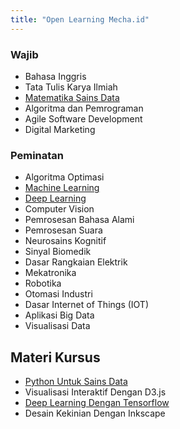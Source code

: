 ```yaml
---
title: "Open Learning Mecha.id"
---
```


### Wajib
- <span class="upcoming">Bahasa Inggris</span>
- <span class="upcoming">Tata Tulis Karya Ilmiah</span> 
- [Matematika Sains Data](/courses/matematika-untuk-ml/) 
- <span class="upcoming">Algoritma dan Pemrograman</span> 
- <span class="upcoming">Agile Software Development</span>
- <span class="upcoming">Digital Marketing</span>

### Peminatan 
- <span class="upcoming">Algoritma Optimasi</span> 
- [Machine Learning](/courses/machine-learning/) 
- [Deep Learning](/courses/deep-learning/) 
- <span class="upcoming">Computer Vision</span> 
- <span class="upcoming">Pemrosesan Bahasa Alami</span> 
- <span class="upcoming">Pemrosesan Suara</span> 
- <span class="upcoming">Neurosains Kognitif</span> 
- <span class="upcoming">Sinyal Biomedik</span> 
- <span class="upcoming">Dasar Rangkaian Elektrik</span> 
- <span class="upcoming">Mekatronika</span> 
- <span class="upcoming">Robotika</span> 
- <span class="upcoming">Otomasi Industri</span>
- <span class="upcoming">Dasar Internet of Things (IOT)</span>
- <span class="upcoming">Aplikasi Big Data</span> 
- <span class="upcoming">Visualisasi Data</span> 

## Materi Kursus 
- [Python Untuk Sains Data](/courses/python-untuk-sains-data/) 
- <span class="upcoming">Visualisasi Interaktif Dengan D3.js</span> 
- [Deep Learning Dengan Tensorflow](/courses/machine-learning/) 
- <span class="upcoming">Desain Kekinian Dengan Inkscape</span>
